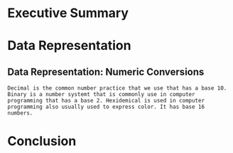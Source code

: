 

# Executive Summary


# Data Representation

##  Data Representation: Numeric Conversions
    Decimal is the common number practice that we use that has a base 10. Binary is a number systemt that is commonly use in computer         programming that has a base 2. Hexidemical is used in computer programming also usually used to express color. It has base 16 numbers. 


# Conclusion
